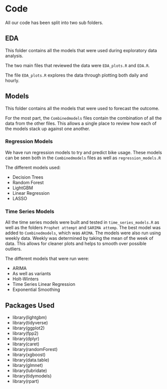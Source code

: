 # Code

All our code has been split into two sub folders.

## EDA

This folder contains all the models that were used during exploratory data analysis.

The two main files that reviewed the data were `EDA_plots.R` and `EDA.R`.

The file `EDA_plots.R` explores the data through plotting both daily and hourly.

## Models

This folder contains all the models that were used to forecast the outcome.

For the most part, the `Combinedmodels` files contain the combination of all the data from the other files. This allows a single place to review how each of the models stack up against one another.

### Regression Models

We have run regression models to try and predict bike usage. These models can be seen both in the `Combinedmodels` files as well as `regression_models.R`

The different models used:
- Decision Trees
- Random Forest
- LightGBM
- Linear Regression
- LASSO

### Time Series Models

All the time series models were built and tested in `time_series_models.R` as well as the folders `Prophet attempt` and `SARIMA attemp`. The best model was added to `Combinedmodels`, which was `ARIMA`. The models were also run using weekly data. Weekly was determined by taking the mean of the week of data. This allows for cleaner plots and helps to smooth over possible outliers.

The different models that were run were:

-   ARIMA
-   As well as variants
-   Holt-Winters
-   Time Series Linear Regression
-   Exponential Smoothing


## Packages Used

- library(lightgbm)
- library(tidyverse)
- library(ggplot2)
- library(fpp2)
- library(dplyr)
- library(caret)
- library(randomForest)
- library(xgboost)
- library(data.table)
- library(glmnet)
- library(lubridate)
- library(tidymodels)
- library(rpart)

